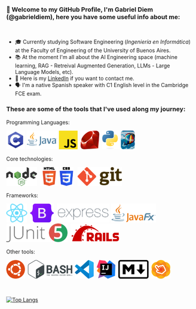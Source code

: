 ### 👋  Welcome to my GitHub Profile, I'm Gabriel Diem (@gabrieldiem), here you have some useful info about me:
<br>

- 🎓 Currently studying Software Engineering (<i>Ingeniería en Informática</i>) at the Faculty of Engineering of the University of Buenos Aires.
- 📚 At the moment I'm all about the AI Engineering space (machine learning, RAG - Retreival Augmented Generation, LLMs - Large Language Models, etc).
- 👔 Here is my <a href="https://www.linkedin.com/in/gabriel-diem/">LinkedIn</a> if you want to contact me.
- 🗣 I'm a native Spanish speaker with C1 English level in the Cambridge FCE exam.

### These are some of the tools that I've used along my journey:

Programming Languages:

<a href="https://en.wikipedia.org/wiki/C_(programming_language)"><img src="./img/c.svg" alt="C lang." title="C lang." height="50"></a>
<a href="https://en.wikipedia.org/wiki/Java_(programming_language)"><img src="./img/java.png" alt="Java" title="Java" height="50"></a>
<a href="https://en.wikipedia.org/wiki/JavaScript"><img src="./img/javascript.svg" alt="JavaScript" title="JavaScript" height=50></a>&nbsp;
<a href="https://en.wikipedia.org/wiki/Ruby_(programming_language)"><img src="./img/ruby.svg" alt="Ruby" title="Ruby" height="50"/></a>&nbsp;
<a href="https://en.wikipedia.org/wiki/Python_(programming_language)"><img src="./img/python.svg" alt="Python" title="Python" height="50"/></a>
<a href="https://en.wikipedia.org/wiki/Smalltalk"><img src="./img/smalltalk.png" alt="Smalltalk (Pharo)" title="Smalltalk (Pharo)" height=50></a>

Core technologies:

<a href="https://en.wikipedia.org/wiki/Node.js"><img src="./img/nodejs.png" alt="NodeJS" title="NodeJS" height=50></a>&nbsp;
<a href="https://en.wikipedia.org/wiki/HTML5"><img  src="./img/html.webp" alt="HTML5" title="HTML5" height="50"/></a>
<a href="https://en.wikipedia.org/wiki/CSS"><img src="./img/css.png" alt="CSS3" title="CSS3" height="50"/></a>&nbsp;&nbsp;
<a href="https://en.wikipedia.org/wiki/Git"><img src="./img/git.svg" alt="Git" title="Git" height="50"/></a>

Frameworks:

<a href="https://en.wikipedia.org/wiki/React_(JavaScript_library)"><img src="./img/reactjs.svg" alt="ReactJS" title="ReactJS" height=50></a>&nbsp;
<a href="https://en.wikipedia.org/wiki/Bootstrap_(front-end_framework)"><img src="./img/bootstrap.svg" alt="Bootstrap" title="Bootstrap" height="50"/></a>&nbsp;
<a href="https://expressjs.com/"><img src="./img/expressjs.png" alt="ExpressJS" title="ExpressJS" height=50></a>
<a href="https://en.wikipedia.org/wiki/JavaFX"><img src="./img/javafx.png" alt="JavaFX" title="JavaFX" height=50></a>&nbsp;
<a href="https://en.wikipedia.org/wiki/JUnit"><img src="./img/junit.png" alt="JUnit 5" title="JUnit 5" height=50></a>&nbsp;
<a href="https://en.wikipedia.org/wiki/Ruby_on_Rails"><img src="./img/rails.svg" alt="Ruby on Rails" title="Ruby on Rails" height="50"/></a>&nbsp;

Other tools:

<a href="https://en.wikipedia.org/wiki/Ubuntu"><img src="./img/ubuntu.svg" alt="Ubuntu" title="Ubuntu" height="50"/></a>&nbsp;
<a href="https://en.wikipedia.org/wiki/Bash_(Unix_shell)"><img src="./img/bash.svg" alt="Bash" title="Bash" height="50"/></a>&nbsp;
<a href="https://en.wikipedia.org/wiki/Visual_Studio_Code"><img src="./img/vscode.svg" alt="VS Code" title="VS Code" height=50></a>&nbsp;
<a href="https://en.wikipedia.org/wiki/IntelliJ_IDEA"><img src="./img/intellij.svg" alt="IntelliJ Idea" title="IntelliJ Idea" height=50></a>&nbsp;
<a href="https://en.wikipedia.org/wiki/Markdown"><img src="./img/markdown.svg" alt="Markdown" title="Markdown" height="50"/></a>&nbsp;
<a href="https://www.oracle.com/java/technologies/javase/javafxscenebuilder-info.html"><img src="./img/scenebuilder.png" alt="Scene Builder" title="Scene Builder" height=50></a>

<br>

[![Top Langs](https://github-readme-stats.vercel.app/api/top-langs/?username=gabrieldiem&langs_count=10)](https://github.com/anuraghazra/github-readme-stats)
